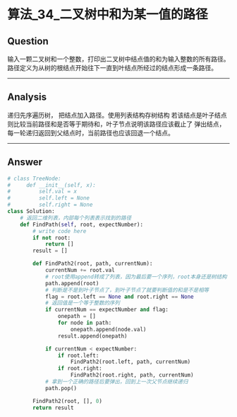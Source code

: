 # 算法_34_二叉树中和为某一值的路径


## Question
输入一颗二叉树和一个整数，打印出二叉树中结点值的和为输入整数的所有路径。
路径定义为从树的根结点开始往下一直到叶结点所经过的结点形成一条路径。

----

## Analysis
递归先序遍历树， 把结点加入路径。使用列表结构存树结构
若该结点是叶子结点则比较当前路径和是否等于期待和，叶子节点说明该路径应该截止了
弹出结点，每一轮递归返回到父结点时，当前路径也应该回退一个结点。

----

## Answer
```python
# class TreeNode:
#     def __init__(self, x):
#         self.val = x
#         self.left = None
#         self.right = None
class Solution:
    # 返回二维列表，内部每个列表表示找到的路径
    def FindPath(self, root, expectNumber):
        # write code here
        if not root:
            return []
        result = []

        def FindPath2(root, path, currentNum):
            currentNum += root.val
            # root使用append转成了列表，因为最后要一个序列，root本身还是树结构
            path.append(root)
            # 判断是不是到叶子节点了，到叶子节点了就要判断值的和是不是相等
            flag = root.left == None and root.right == None
            # 返回值是一个等于整数的序列
            if currentNum == expectNumber and flag:
                onepath = []
                for node in path:
                    onepath.append(node.val)
                result.append(onepath)

            if currentNum < expectNumber:
                if root.left:
                    FindPath2(root.left, path, currentNum)
                if root.right:
                    FindPath2(root.right, path, currentNum)
            # 拿到一个正确的路径后要弹出，回到上一次父节点继续递归
            path.pop()

        FindPath2(root, [], 0)
        return result
```